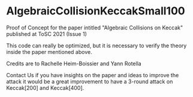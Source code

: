 # AlgebraicCollisionKeccakSmall100
Proof of Concept for the paper intitled "Algebraic Collisions on Keccak" published at ToSC 2021 (Issue 1)

This code can really be optimized, but it is necessary to verify the theory inside the paper mentioned above. 

Credits are to Rachelle Heim-Boissier and Yann Rotella

Contact Us if you have insights on the paper and ideas to improve the attack it would be a great improvement to have a 3-round attack on Keccak[200] and Keccak[400].

